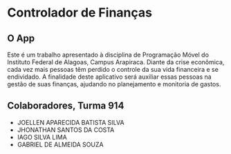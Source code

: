 # Controlador de Finanças

## O App

Este é um trabalho apresentado à disciplina de Programação
Móvel do Instituto Federal de Alagoas, Campus
Arapiraca. Diante da crise econômica, cada vez mais pessoas têm perdido o controle da sua vida financeira e se endividado. A finalidade deste aplicativo será auxiliar essas pessoas na gestão de suas finanças, ajudando no planejamento e monitoria de gastos.

## Colaboradores, Turma 914

- JOELLEN APARECIDA BATISTA SILVA
- JHONATHAN SANTOS DA COSTA
- IAGO SILVA LIMA
- GABRIEL DE ALMEIDA SOUZA

